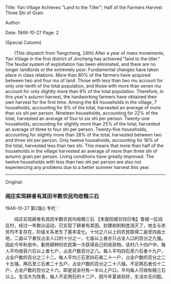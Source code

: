 Title: Yan Village Achieves "Land to the Tiller"; Half of the Farmers Harvest Three Shi of Grain

Author:

Date: 1946-10-27
Page: 2

(Special Column)

　　(This dispatch from Yangcheng, 24th) After a year of mass movements, Yan Village in the first district of Jincheng has achieved "land to the tiller." The feudal system of exploitation has been eliminated, and there are no longer landlords or the extremely poor. Fundamental changes have taken place in class relations. More than 80% of the farmers have acquired between two and four mu of land. Those with less than two mu account for only one-tenth of the total population, and those with more than seven mu account for only slightly more than 9% of the total population. Therefore, in this year's autumn harvest, the hardworking farmers have obtained their own harvest for the first time. Among the 84 households in the village, 7 households, accounting for 8% of the total, harvested an average of more than six shi per person. Nineteen households, accounting for 22% of the total, harvested an average of four to six shi per person. Twenty-one households, accounting for slightly more than 25% of the total, harvested an average of three to four shi per person. Twenty-five households, accounting for slightly more than 28% of the total, harvested between two and three shi per person. Only twelve households, accounting for 16% of the total, harvested less than two shi. This means that more than half of the households in the village harvested an average of more than three shi of autumn grain per person. Living conditions have greatly improved. The twelve households with less than two shi per person are also not experiencing any problems due to a better summer harvest this year.



<hr /> 

Original: 


### 阎庄实现耕者有其田半数农民均收粮三石

1946-10-27
第2版()
专栏：

　　阎庄实现耕者有其田半数农民均收粮三石
    【本报阳城廿四日电】晋城一区阎庄村，经过一年群众运动，已实现了耕者有其田。封建剥削制度消灭了，地主与赤贫均不复存在，阶级关系发生了基本变化。十分之八以上的农民取得二亩至四亩土地，二亩以下者仅占全人口的十分之一，七亩以上者亦只占全人口的百分之九强。因此今年秋收中，勤劳耕种的农民第一次获得自己的收获物。该村八十四户中，每人平均收获六石以上者七户，占总户数百分之八。每人平均四石至六石者十九户，占全户数的百分之二十二。每人平均三石至四石者二十一户，占全户数的百分之二十五强。两石至三石者二十五户，占全户数的百分之二十八强。不足两石者仅十二户，占全户数的百分之十六。即是说全村有一半以上户口，平均每人可收秋粮三石以上。生活大为改善，每人不足两石的十二户，因今年夏收较好，生活亦无问题。
